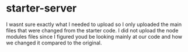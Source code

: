 # starter-server

I wasnt sure exactly what I needed to upload so I only uploaded the main files that were changed from the starter code. I did not upload the node modules files since I figured youd be looking mainly at our code and how we changed it compared to the original. 
